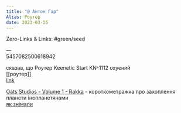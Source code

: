 ```yaml
---
title: "@ Антон Гар"
Alias: Роутер
date: 2023-03-25  
---
```

Zero-Links & Links:  #green/seed 


—  
5457082500618942

сказав, що Роутер Keenetic Start KN-1112 охуєний  
[[роутер]]  
[link](https://ek.ua/ua/KEENETIC-START-KN-1112.htm)  

[Oats Studios - Volume 1 - Rakka](https://www.youtube.com/watch?v=VjQ2t_yNHQs) - короткометражка про захоплення планети інопланетянами  
[як знімали](https://www.youtube.com/watch?v=pKWB-MVJ4sQ)  

